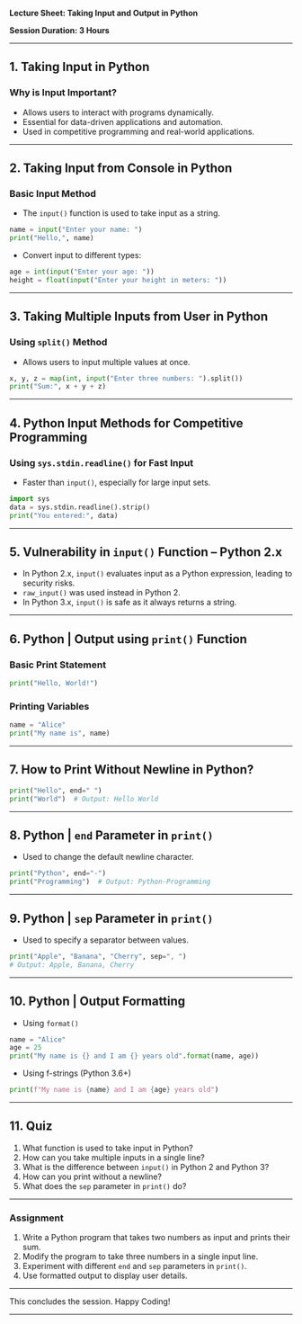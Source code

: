 **Lecture Sheet: Taking Input and Output in Python**

**Session Duration: 3 Hours**

---

## **1. Taking Input in Python**
### **Why is Input Important?**
- Allows users to interact with programs dynamically.
- Essential for data-driven applications and automation.
- Used in competitive programming and real-world applications.

---

## **2. Taking Input from Console in Python**
### **Basic Input Method**
- The `input()` function is used to take input as a string.
```python
name = input("Enter your name: ")
print("Hello,", name)
```
- Convert input to different types:
```python
age = int(input("Enter your age: "))
height = float(input("Enter your height in meters: "))
```

---

## **3. Taking Multiple Inputs from User in Python**
### **Using `split()` Method**
- Allows users to input multiple values at once.
```python
x, y, z = map(int, input("Enter three numbers: ").split())
print("Sum:", x + y + z)
```

---

## **4. Python Input Methods for Competitive Programming**
### **Using `sys.stdin.readline()` for Fast Input**
- Faster than `input()`, especially for large input sets.
```python
import sys
data = sys.stdin.readline().strip()
print("You entered:", data)
```

---

## **5. Vulnerability in `input()` Function – Python 2.x**
- In Python 2.x, `input()` evaluates input as a Python expression, leading to security risks.
- `raw_input()` was used instead in Python 2.
- In Python 3.x, `input()` is safe as it always returns a string.

---

## **6. Python | Output using `print()` Function**
### **Basic Print Statement**
```python
print("Hello, World!")
```
### **Printing Variables**
```python
name = "Alice"
print("My name is", name)
```

---

## **7. How to Print Without Newline in Python?**
```python
print("Hello", end=" ")
print("World")  # Output: Hello World
```

---

## **8. Python | `end` Parameter in `print()`**
- Used to change the default newline character.
```python
print("Python", end="-")
print("Programming")  # Output: Python-Programming
```

---

## **9. Python | `sep` Parameter in `print()`**
- Used to specify a separator between values.
```python
print("Apple", "Banana", "Cherry", sep=", ")
# Output: Apple, Banana, Cherry
```

---

## **10. Python | Output Formatting**
- Using `format()`
```python
name = "Alice"
age = 25
print("My name is {} and I am {} years old".format(name, age))
```
- Using f-strings (Python 3.6+)
```python
print(f"My name is {name} and I am {age} years old")
```

---

## **11. Quiz**
1. What function is used to take input in Python?
2. How can you take multiple inputs in a single line?
3. What is the difference between `input()` in Python 2 and Python 3?
4. How can you print without a newline?
5. What does the `sep` parameter in `print()` do?

---

### **Assignment**
1. Write a Python program that takes two numbers as input and prints their sum.
2. Modify the program to take three numbers in a single input line.
3. Experiment with different `end` and `sep` parameters in `print()`.
4. Use formatted output to display user details.

---

This concludes the session. Happy Coding!

---

